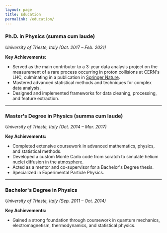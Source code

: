 ```yaml
---
layout: page
title: Education
permalink: /education/
---
```


### Ph.D. in Physics (summa cum laude)

*University of Trieste, Italy (Oct. 2017 – Feb. 2021)*  

**Key Achievements:**  

- Served as the main contributor to a 3-year data analysis project on the measurement of a rare process occurring in proton collisions at CERN's LHC, culminating in a publication in [Springer Nature](https://link.springer.com/article/10.1007/JHEP10(2021)174).  
- Mastered advanced statistical methods and techniques for complex data analysis.  
- Designed and implemented frameworks for data cleaning, processing, and feature extraction.  

---

### Master's Degree in Physics (summa cum laude)  

*University of Trieste, Italy (Oct. 2014 – Mar. 2017)*  

**Key Achievements:**  

- Completed extensive coursework in advanced mathematics, physics, and statistical methods.  
- Developed a custom Monte Carlo code from scratch to simulate helium nuclei diffusion in the atmosphere.  
- Acted as a mentor and co-supervisor for a Bachelor's Degree thesis.  
- Specialized in Experimental Particle Physics.  

---

### Bachelor's Degree in Physics 

*University of Trieste, Italy (Sep. 2011 – Oct. 2014)*  

**Key Achievements:**  

- Gained a strong foundation through coursework in quantum mechanics, electromagnetism, thermodynamics, and statistical physics.  
